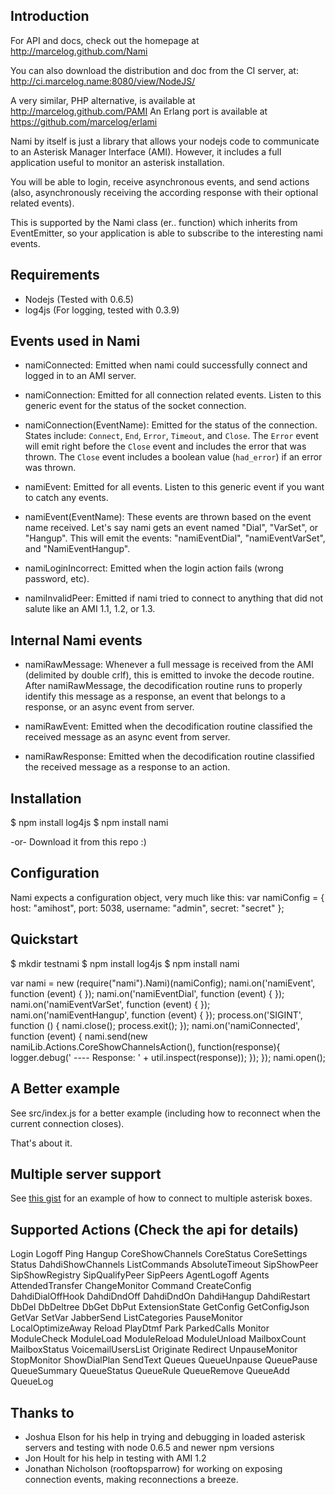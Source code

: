 Introduction
------------

For API and docs, check out the homepage at http://marcelog.github.com/Nami

You can also download the distribution and doc from the CI server, at:
http://ci.marcelog.name:8080/view/NodeJS/

A very similar, PHP alternative, is available at http://marcelog.github.com/PAMI
An Erlang port is available at https://github.com/marcelog/erlami

Nami by itself is just a library that allows your nodejs code to communicate to
an Asterisk Manager Interface (AMI). However, it includes a full application
useful to monitor an asterisk installation.

You will be able to login, receive asynchronous events, and send actions (also,
asynchronously receiving the according response with their optional related
events).

This is supported by the Nami class (er.. function) which inherits from
EventEmitter, so your application is able to subscribe to the interesting nami
events. 

Requirements
------------
 * Nodejs (Tested with 0.6.5)
 * log4js (For logging, tested with 0.3.9)

Events used in Nami
-------------------
* namiConnected: Emitted when nami could successfully connect and logged in to
an AMI server.

* namiConnection: Emitted for all connection related events. Listen to this 
generic event for the status of the socket connection.

* namiConnection(EventName): Emitted for the status of the connection. States 
include: `Connect`, `End`, `Error`, `Timeout`, and `Close`. The `Error` event
will emit right before the `Close` event and includes the error that was thrown. 
The `Close` event includes a boolean value (`had_error`) if an error was thrown. 

* namiEvent: Emitted for all events. Listen to this generic event if you want
to catch any events.

* namiEvent(EventName): These events are thrown based on the event name
received. Let's say nami gets an event named "Dial", "VarSet", or "Hangup".
This will emit the events: "namiEventDial", "namiEventVarSet", and
"NamiEventHangup".

* namiLoginIncorrect: Emitted when the login action fails (wrong password,
etc).

* namiInvalidPeer: Emitted if nami tried to connect to anything that did not
salute like an AMI 1.1, 1.2, or 1.3.

Internal Nami events
--------------------
* namiRawMessage: Whenever a full message is received from the
AMI (delimited by double crlf), this is emitted to invoke the decode routine.
After namiRawMessage, the decodification routine runs to properly identify this
message as a response, an event that belongs to a response, or an async event
from server.

* namiRawEvent: Emitted when the decodification routine 
classified the received message as an async event from server.

* namiRawResponse: Emitted when the decodification routine classified the
received message as a response to an action.

Installation
------------
$ npm install log4js
$ npm install nami

 -or-
Download it from this repo :)

Configuration
-------------
Nami expects a configuration object, very much like this:
var namiConfig = {
    host: "amihost",
    port: 5038,
    username: "admin",
    secret: "secret"
};

Quickstart
----------
$ mkdir testnami
$ npm install log4js
$ npm install nami

var nami = new (require("nami").Nami)(namiConfig);
nami.on('namiEvent', function (event) { });
nami.on('namiEventDial', function (event) { });
nami.on('namiEventVarSet', function (event) { });
nami.on('namiEventHangup', function (event) { });
process.on('SIGINT', function () {
    nami.close();
    process.exit();
});
nami.on('namiConnected', function (event) {
    nami.send(new namiLib.Actions.CoreShowChannelsAction(), function(response){
        logger.debug(' ---- Response: ' + util.inspect(response));
    });
});
nami.open();

A Better example
----------------
See src/index.js for a better example (including how to reconnect when the
current connection closes).

That's about it.

Multiple server support
-----------------------
See [this gist](https://gist.github.com/4063103) for an example of how to
connect to multiple asterisk boxes.

Supported Actions (Check the api for details)
---------------------------------------------
Login
Logoff
Ping
Hangup
CoreShowChannels
CoreStatus
CoreSettings
Status
DahdiShowChannels
ListCommands
AbsoluteTimeout
SipShowPeer
SipShowRegistry
SipQualifyPeer
SipPeers
AgentLogoff
Agents
AttendedTransfer
ChangeMonitor
Command
CreateConfig
DahdiDialOffHook
DahdiDndOff
DahdiDndOn
DahdiHangup
DahdiRestart
DbDel
DbDeltree
DbGet
DbPut
ExtensionState
GetConfig
GetConfigJson
GetVar
SetVar
JabberSend
ListCategories
PauseMonitor
LocalOptimizeAway
Reload
PlayDtmf
Park
ParkedCalls
Monitor
ModuleCheck
ModuleLoad
ModuleReload
ModuleUnload
MailboxCount
MailboxStatus
VoicemailUsersList
Originate
Redirect
UnpauseMonitor
StopMonitor
ShowDialPlan
SendText
Queues
QueueUnpause
QueuePause
QueueSummary
QueueStatus
QueueRule
QueueRemove
QueueAdd
QueueLog

Thanks to
--------
* Joshua Elson for his help in trying and debugging in loaded asterisk servers
and testing with node 0.6.5 and newer npm versions
* Jon Hoult for his help in testing with AMI 1.2
* Jonathan Nicholson (rooftopsparrow) for working on exposing connection events,
making reconnections a breeze.



